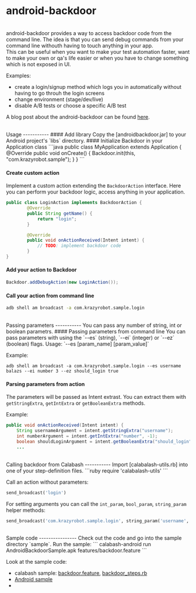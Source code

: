 android-backdoor
================

<br>
android-backdoor provides a way to access backdoor code from the command line. The idea is that you can send debug commands from your command line withouth having to touch anything in your app.

<br>
This can be useful when you want to make your test automation faster, want to make your own or qa's life easier or when you have to change something which is not exposed in UI.
</br>

Examples:
  - create a login/signup method which logs you in automatically without having to go throuh the login screens
  - change environment (stage/dev/live)
  - disable A/B tests or choose a specific A/B test

A blog post about the android-backdoor can be found [here][article-2].

<br>
Usage
-----------
#### Add library
Copy the [androidbackdoor.jar] to your Android project's `libs` directory.
#### Initialize Backdoor in your Application class
```java
public class MyApplication extends Application {
    @Override
    public void onCreate() {
        Backdoor.init(this, "com.krazyrobot.sample");
    }
}
```

#### Create custom action
Implement a custom action extending the `BackdoorAction` interface. Here you can perform your backdoor logic, access anything in your application.

```java
public class LoginAction implements BackdoorAction {
    	@Override
		public String getName() {
			return "login";
		}

		@Override
		public void onActionReceived(Intent intent) {
            // TODO: implement backdoor code
        }
}
```

#### Add your action to Backdoor
```java
Backdoor.addDebugAction(new LoginAction());
```

#### Call your action from command line
```bash
adb shell am broadcast -a com.krazyrobot.sample.login
```

<br>
Passing parameters
-----------
You can pass any number of string, int or boolean parametrs.
#### Passing parameters from command line
You can pass parameters with using the `--es` (string), `--ei` (integer) or `--ez`
(boolean) flags.
Usage: `--es [param_name] [param_value]`

Example:
```
adb shell am broadcast -a com.krazyrobot.sample.login --es username balazs --ei number 3 --ez should_login true

```
#### Parsing parameters from action
The parameters will be passed as Intent extrast. You can extract them with `getStringExtra`, `getIntExtra` or `getBooleanExtra` methods.

Example:
```Java
public void onActionReceived(Intent intent) {
    String usernameArgument = intent.getStringExtra("username");
    int numberArgument = intent.getIntExtra("number", -1);
    boolean shouldLoginArgument = intent.getBooleanExtra("should_login", false);
    ...
```
<br>
Calling backdoor from Calabash
-----------
Import [calabalash-utils.rb] into one of your step-definition files.
```ruby
require  'calabalash-utils'
```

Call an action without parameters:
```ruby
send_broadcast('login')
```

For setting arguments you can call the `int_param`, `bool_param`, `string_param` helper methods:
```ruby
send_broadcast('com.krazyrobot.sample.login', string_param('username', 'balazs'), int_param('number', 3), bool_param('should_login', true))
```
<br>
Sample code
----------------
Check out the code and go into the sample directory `sample`.
Run the sample:
```
calabash-android run AndroidBackdoorSample.apk features/backdoor.feature
```

Look at the sample code:
  * calabash sample: [backdoor.feature], [backdoor_steps.rb]
  * [Android sample]
  *

[androidbackdoor.jar]: https://github.com/balazsbalazs/calabalash-utils/blob/master/documentation/androidbackdoor.jar

[calabalash-utils.rb]: https://github.com/balazsbalazs/calabalash-utils/blob/master/documentation/calabalash-utils.rb

[backdoor.feature]: https://github.com/balazsbalazs/calabalash-utils/blob/master/sample/features/backdoor.feature

[backdoor_steps.rb]: https://github.com/balazsbalazs/calabalash-utils/blob/master/sample/features/step_definitions/backdoor_steps.rb

[Android sample]: https://github.com/balazsbalazs/calabalash-utils/blob/master/android-backdoor/android-backdoor-sample

[article-2]: http://krazyrobot.com/2014/03/calabash-android-backdoor